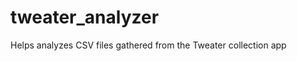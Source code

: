 tweater_analyzer
================

Helps analyzes CSV files gathered from the Tweater collection app
